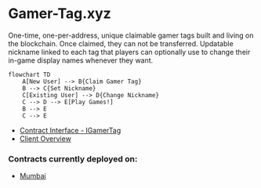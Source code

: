 # Gamer-Tag.xyz

One-time, one-per-address, unique claimable gamer tags built and living on the blockchain. Once claimed, they can not be transferred.
Updatable nickname linked to each tag that players can optionally use to change their in-game display names whenever they want.

```mermaid
flowchart TD
	A[New User] --> B{Claim Gamer Tag}
	B --> C{Set Nickname}
	C[Existing User] --> D{Change Nickname}
	C --> D --> E[Play Games!]
	B --> E
	C --> E
```

- [Contract Interface - IGamerTag](contracts/IGamerTag.sol)
- [Client Overview](client/README.md)

### Contracts currently deployed on:
- [Mumbai](https://mumbai.polygonscan.com/address/0x6e7ee11B05d525f9094352EC598d1a2ac790D61f#writeContract)